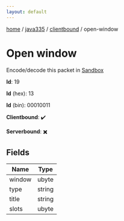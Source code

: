 ```yaml
---
layout: default
---
```


[home](/)  /  [java335](/protocol/java335)  /  [clientbound](/protocol/java335/clientbound)  /  open-window

# Open window

Encode/decode this packet in [Sandbox](../../../sandbox/java335#clientbound.open_window)

**Id**: 19

**Id** (hex): 13

**Id** (bin): 00010011

**Clientbound**: ✔️

**Serverbound**: ✖️

## Fields

Name | Type
---|---
window | ubyte
type | string
title | string
slots | ubyte

